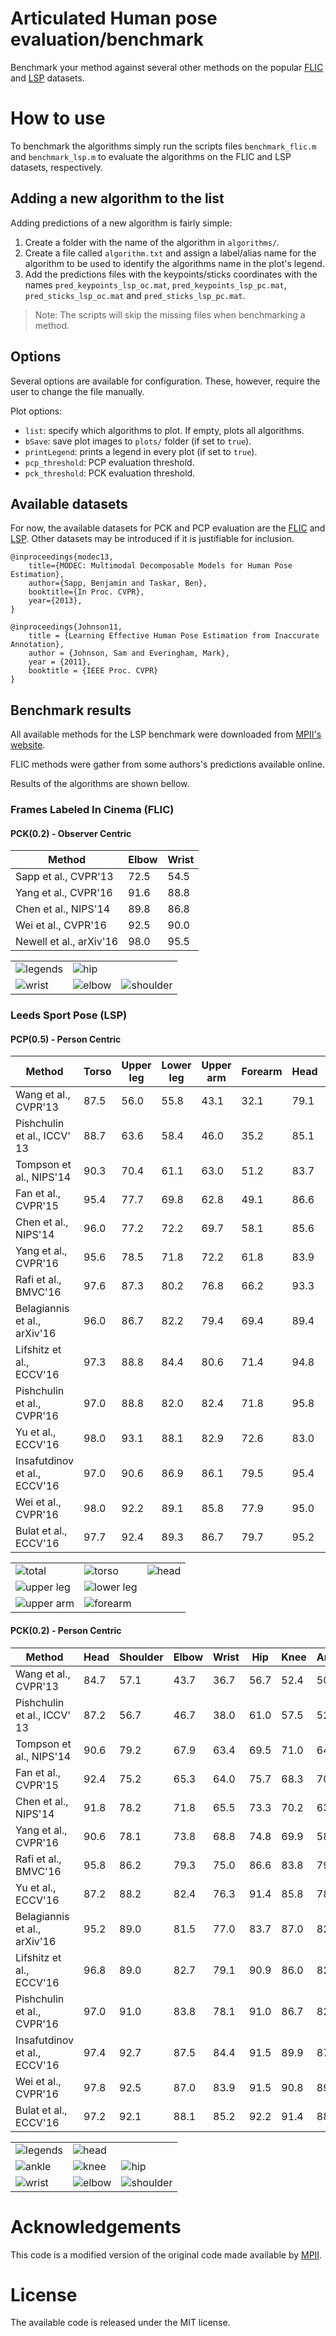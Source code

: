 # Articulated Human pose evaluation/benchmark

Benchmark your method against several other methods on the popular [FLIC](http://bensapp.github.io/flic-dataset.html) and [LSP](http://www.comp.leeds.ac.uk/mat4saj/lspet.html) datasets.


# How to use

To benchmark the algorithms simply run the scripts files `benchmark_flic.m` and `benchmark_lsp.m` to evaluate the algorithms on the FLIC and LSP datasets, respectively.


## Adding a new algorithm to the list

Adding predictions of a new algorithm is fairly simple:

1. Create a folder with the name of the algorithm in `algorithms/`.
2. Create a file called `algorithm.txt` and assign a label/alias name for the algorithm to be used to identify the algorithms name in the plot's legend.
3. Add the predictions files with the keypoints/sticks coordinates with the names `pred_keypoints_lsp_oc.mat`, `pred_keypoints_lsp_pc.mat`, `pred_sticks_lsp_oc.mat` and `pred_sticks_lsp_pc.mat`.

> Note: The scripts will skip the missing files when benchmarking a method.


## Options

Several options are available for configuration. These, however, require the user to change the file manually.

Plot options:

- `list`: specify which algorithms to plot. If empty, plots all algorithms.
- `bSave`: save plot images to `plots/` folder (if set to `true`).
- `printLegend`: prints a legend in every plot (if set to `true`).
- `pcp_threshold`: PCP evaluation threshold.
- `pck_threshold`: PCK evaluation threshold.


## Available datasets

For now, the available datasets for PCK and PCP evaluation are the [FLIC](http://bensapp.github.io/flic-dataset.html) and [LSP](http://www.comp.leeds.ac.uk/mat4saj/lspet.html). Other datasets may be introduced if it is justifiable for inclusion.

```
@inproceedings{modec13,
    title={MODEC: Multimodal Decomposable Models for Human Pose Estimation},
    author={Sapp, Benjamin and Taskar, Ben},
    booktitle={In Proc. CVPR},
    year={2013},
}
```

```
@inproceedings{Johnson11,
	title = {Learning Effective Human Pose Estimation from Inaccurate Annotation},
	author = {Johnson, Sam and Everingham, Mark},
	year = {2011},
	booktitle = {IEEE Proc. CVPR}
}
```


## Benchmark results

All available methods for the LSP benchmark were downloaded from [MPII's website](http://human-pose.mpi-inf.mpg.de/#related_benchmarks). 

FLIC methods were gather from some authors's predictions available online.

Results of the algorithms are shown bellow.


### Frames Labeled In Cinema (FLIC)

#### PCK(0.2) - Observer Centric

| Method | Elbow | Wrist |
| --- | --- | --- | 
| Sapp et al., CVPR'13  | 72.5 | 54.5 |
| Yang et al., CVPR'16  | 91.6 | 88.8 |
| Chen et al., NIPS'14  | 89.8 | 86.8 |
| Wei et al., CVPR'16  | 92.5 | 90.0 |
| Newell et al., arXiv'16  | 98.0 | 95.5 |

| | | |
| --- | --- | --- | 
| ![legends](plots/FLIC-pck-total-legend-OC.png "Legends") | ![hip](plots/FLIC-pck-hip-OC.png "Hip") | |
| ![wrist](plots/FLIC-pck-wrist-OC.png "Wrist") | ![elbow](plots/FLIC-pck-elbow-OC.png "Elbow")  | ![shoulder](plots/FLIC-pck-shoulder-OC.png "Shoulder") |


### Leeds Sport Pose (LSP)

#### PCP(0.5) - Person Centric

| Method | Torso | Upper leg | Lower leg | Upper arm | Forearm | Head | PCP |
| --- | --- | --- | --- | --- | --- | --- | --- |
| Wang et al., CVPR'13  | 87.5 | 56.0 | 55.8 | 43.1 | 32.1 | 79.1 | 54.1 |
| Pishchulin et al., ICCV' 13  | 88.7 | 63.6 | 58.4 | 46.0 | 35.2 | 85.1 | 58.0 |
| Tompson et al., NIPS'14  | 90.3 | 70.4 | 61.1 | 63.0 | 51.2 | 83.7 | 66.6 |
| Fan et al., CVPR'15  | 95.4 | 77.7 | 69.8 | 62.8 | 49.1 | 86.6 | 70.1 |
| Chen et al., NIPS'14  | 96.0 | 77.2 | 72.2 | 69.7 | 58.1 | 85.6 | 73.6 |
| Yang et al., CVPR'16  | 95.6 | 78.5 | 71.8 | 72.2 | 61.8 | 83.9 | 74.8 |
| Rafi et al., BMVC'16  | 97.6 | 87.3 | 80.2 | 76.8 | 66.2 | 93.3 | 81.2 |
| Belagiannis et al., arXiv'16  | 96.0 | 86.7 | 82.2 | 79.4 | 69.4 | 89.4 | 82.1 |
| Lifshitz et al., ECCV'16  | 97.3 | 88.8 | 84.4 | 80.6 | 71.4 | 94.8 | 84.3 |
| Pishchulin et al., CVPR'16  | 97.0 | 88.8 | 82.0 | 82.4 | 71.8 | 95.8 | 84.3 |
| Yu et al., ECCV'16  | 98.0 | 93.1 | 88.1 | 82.9 | 72.6 | 83.0 | 85.4 |
| Insafutdinov et al., ECCV'16  | 97.0 | 90.6 | 86.9 | 86.1 | 79.5 | 95.4 | 87.8 |
| Wei et al., CVPR'16  | 98.0 | 92.2 | 89.1 | 85.8 | 77.9 | 95.0 | 88.3 |
| Bulat et al., ECCV'16  | 97.7 | 92.4 | 89.3 | 86.7 | 79.7 | 95.2 | 88.9 |


| | | |
| --- | --- | --- |
| ![total](plots/LSP-pcp-total-legend-PC.png "Legends") | ![torso](plots/LSP-pcp-torso-PC.png "Torso") | ![head](plots/LSP-pcp-head-PC.png "Head")
| ![upper leg](plots/LSP-pcp-upper_leg-PC.png "Upper leg") | ![lower leg](plots/LSP-pcp-lower_leg-PC.png "Lower leg") | |
| ![upper arm](plots/LSP-pcp-upper_arm-PC.png "Upper arm") | ![forearm](plots/LSP-pcp-forearm-PC.png "Forearm") | |


#### PCK(0.2) - Person Centric

| Method | Head | Shoulder | Elbow | Wrist | Hip | Knee  | Ankle | Total |
| --- | --- | --- | --- | --- | --- | ---  | --- | --- |
| Wang et al., CVPR'13  | 84.7 | 57.1  | 43.7  | 36.7  | 56.7  | 52.4 | 50.8 | 54.6 |
| Pishchulin et al., ICCV' 13  | 87.2 | 56.7  | 46.7  | 38.0  | 61.0  | 57.5 | 52.7 | 57.1 |
| Tompson et al., NIPS'14  | 90.6 | 79.2  | 67.9  | 63.4  | 69.5  | 71.0 | 64.2 | 72.3 |
| Fan et al., CVPR'15  | 92.4 | 75.2  | 65.3  | 64.0  | 75.7  | 68.3 | 70.4 | 73.0 |
| Chen et al., NIPS'14  | 91.8 | 78.2  | 71.8  | 65.5  | 73.3  | 70.2 | 63.4 | 73.4 |
| Yang et al., CVPR'16  | 90.6 | 78.1  | 73.8  | 68.8  | 74.8  | 69.9 | 58.9 | 73.6 |
| Rafi et al., BMVC'16  | 95.8 | 86.2  | 79.3  | 75.0  | 86.6  | 83.8 | 79.8 | 83.8 |
| Yu et al., ECCV'16  | 87.2 | 88.2  | 82.4  | 76.3  | 91.4  | 85.8 | 78.7 | 84.3 |
| Belagiannis et al., arXiv'16  | 95.2 | 89.0  | 81.5  | 77.0  | 83.7  | 87.0 | 82.8 | 85.2 |
| Lifshitz et al., ECCV'16  | 96.8 | 89.0  | 82.7  | 79.1  | 90.9  | 86.0 | 82.5 | 86.7 |
| Pishchulin et al., CVPR'16  | 97.0 | 91.0  | 83.8  | 78.1  | 91.0  | 86.7 | 82.0 | 87.1 |
| Insafutdinov et al., ECCV'16  | 97.4 | 92.7  | 87.5  | 84.4  | 91.5  | 89.9 | 87.2 | 90.1 |
| Wei et al., CVPR'16  | 97.8 | 92.5  | 87.0  | 83.9  | 91.5  | 90.8 | 89.9 | 90.5 |
| Bulat et al., ECCV'16  | 97.2 | 92.1  | 88.1  | 85.2  | 92.2  | 91.4 | 88.7 | 90.7 |

| | | |
| --- | --- | --- |
| ![legends](plots/LSP-pck-total-legend-PC.png "Legends") | ![head](plots/LSP-pck-head-PC.png "Head") | |
| ![ankle](plots/LSP-pck-ankle-PC.png "Ankle") | ![knee](plots/LSP-pck-knee-PC.png "Knee") | ![hip](plots/LSP-pck-hip-PC.png "Hip") |
| ![wrist](plots/LSP-pck-wrist-PC.png "Wrist") | ![elbow](plots/LSP-pck-elbow-PC.png "Elbow") | ![shoulder](plots/LSP-pck-shoulder-PC.png "Shoulder") | 


# Acknowledgements

This code is a modified version of the original code made available by [MPII](http://human-pose.mpi-inf.mpg.de/results/lsp/evalLSP.zip).


# License

The available code is released under the MIT license.
